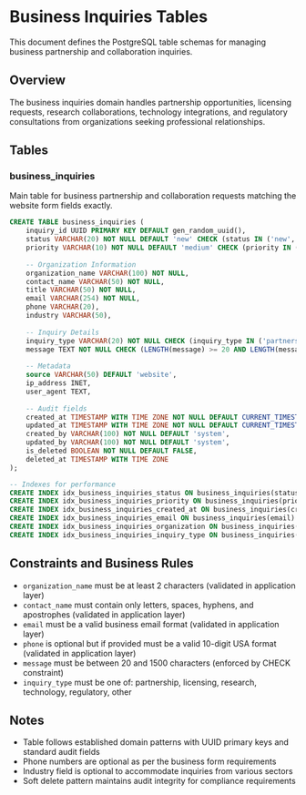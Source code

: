 # Business Inquiries Tables

This document defines the PostgreSQL table schemas for managing business partnership and collaboration inquiries.

## Overview

The business inquiries domain handles partnership opportunities, licensing requests, research collaborations, technology integrations, and regulatory consultations from organizations seeking professional relationships.

## Tables

### business_inquiries

Main table for business partnership and collaboration requests matching the website form fields exactly.

```sql
CREATE TABLE business_inquiries (
    inquiry_id UUID PRIMARY KEY DEFAULT gen_random_uuid(),
    status VARCHAR(20) NOT NULL DEFAULT 'new' CHECK (status IN ('new', 'acknowledged', 'in_progress', 'resolved', 'closed')),
    priority VARCHAR(10) NOT NULL DEFAULT 'medium' CHECK (priority IN ('low', 'medium', 'high', 'urgent')),
    
    -- Organization Information
    organization_name VARCHAR(100) NOT NULL,
    contact_name VARCHAR(50) NOT NULL,
    title VARCHAR(50) NOT NULL,
    email VARCHAR(254) NOT NULL,
    phone VARCHAR(20),
    industry VARCHAR(50),
    
    -- Inquiry Details
    inquiry_type VARCHAR(20) NOT NULL CHECK (inquiry_type IN ('partnership', 'licensing', 'research', 'technology', 'regulatory', 'other')),
    message TEXT NOT NULL CHECK (LENGTH(message) >= 20 AND LENGTH(message) <= 1500),
    
    -- Metadata
    source VARCHAR(50) DEFAULT 'website',
    ip_address INET,
    user_agent TEXT,
    
    -- Audit fields
    created_at TIMESTAMP WITH TIME ZONE NOT NULL DEFAULT CURRENT_TIMESTAMP,
    updated_at TIMESTAMP WITH TIME ZONE NOT NULL DEFAULT CURRENT_TIMESTAMP,
    created_by VARCHAR(100) NOT NULL DEFAULT 'system',
    updated_by VARCHAR(100) NOT NULL DEFAULT 'system',
    is_deleted BOOLEAN NOT NULL DEFAULT FALSE,
    deleted_at TIMESTAMP WITH TIME ZONE
);

-- Indexes for performance
CREATE INDEX idx_business_inquiries_status ON business_inquiries(status) WHERE NOT is_deleted;
CREATE INDEX idx_business_inquiries_priority ON business_inquiries(priority) WHERE NOT is_deleted;
CREATE INDEX idx_business_inquiries_created_at ON business_inquiries(created_at) WHERE NOT is_deleted;
CREATE INDEX idx_business_inquiries_email ON business_inquiries(email) WHERE NOT is_deleted;
CREATE INDEX idx_business_inquiries_organization ON business_inquiries(organization_name) WHERE NOT is_deleted;
CREATE INDEX idx_business_inquiries_inquiry_type ON business_inquiries(inquiry_type) WHERE NOT is_deleted;

```




## Constraints and Business Rules

- `organization_name` must be at least 2 characters (validated in application layer)
- `contact_name` must contain only letters, spaces, hyphens, and apostrophes (validated in application layer)
- `email` must be a valid business email format (validated in application layer)
- `phone` is optional but if provided must be a valid 10-digit USA format (validated in application layer)
- `message` must be between 20 and 1500 characters (enforced by CHECK constraint)
- `inquiry_type` must be one of: partnership, licensing, research, technology, regulatory, other

## Notes

- Table follows established domain patterns with UUID primary keys and standard audit fields
- Phone numbers are optional as per the business form requirements
- Industry field is optional to accommodate inquiries from various sectors
- Soft delete pattern maintains audit integrity for compliance requirements
